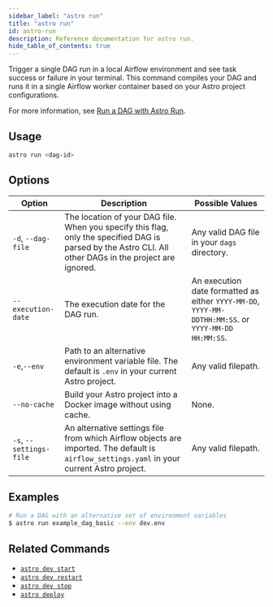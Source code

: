 ```yaml
---
sidebar_label: "astro run"
title: "astro run"
id: astro-run
description: Reference documentation for astro run.
hide_table_of_contents: true
---
```


Trigger a single DAG run in a local Airflow environment and see task success or failure in your terminal. This command compiles your DAG and runs it in a single Airflow worker container based on your Astro project configurations.

For more information, see [Run a DAG with Astro Run](test-and-troubleshoot-locally.md#run-a-dag-with-astro-run).

## Usage

```sh
astro run <dag-id>
```

## Options

| Option                  | Description                                                                                                                                 | Possible Values                            |
| ----------------------- | ------------------------------------------------------------------------------------------------------------------------------------------- | ------------------------------------------ |
| `-d`, `--dag-file` | The location of your DAG file. When you specify this flag, only the specified DAG is parsed by the Astro CLI. All other DAGs in the project are ignored.| Any valid DAG file in your `dags` directory. |
| `--execution-date`            | The execution date for the DAG run.                                      | An execution date formatted as either `YYYY-MM-DD`, `YYYY-MM-DDTHH:MM:SS`. or `YYYY-MM-DD HH:MM:SS`.                        |
| `-e`,`--env`            | Path to an alternative environment variable file. The default is `.env` in your current Astro project.                                      | Any valid filepath.                         |
| `--no-cache`            | Build your Astro project into a Docker image without using cache.                                                                           | None.                                       |
| `-s`, `--settings-file` | An alternative settings file from which Airflow objects are imported. The default is `airflow_settings.yaml` in your current Astro project. | Any valid filepath. |

## Examples

```sh
# Run a DAG with an alternative set of environment variables
$ astro run example_dag_basic --env dev.env
```

## Related Commands

- [`astro dev start`](cli/astro-dev-start.md)
- [`astro dev restart`](cli/astro-dev-restart.md)
- [`astro dev stop`](cli/astro-dev-stop.md)
- [`astro deploy`](cli/astro-deploy.md)